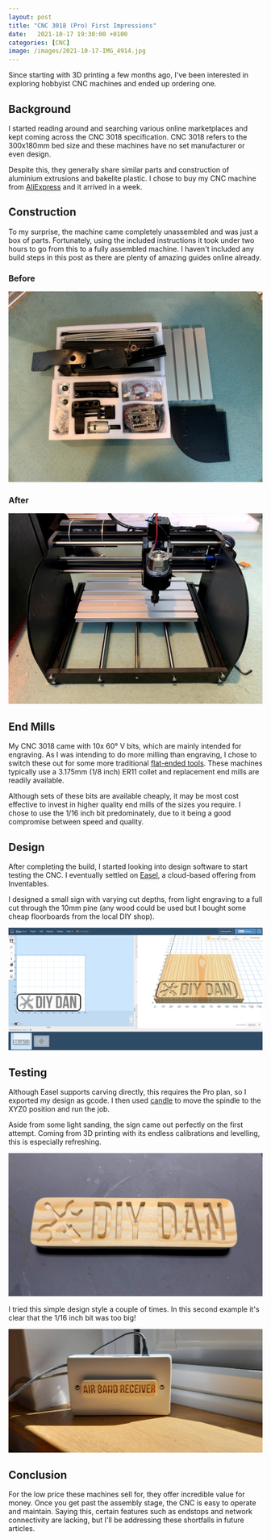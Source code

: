```yaml
---
layout: post
title: "CNC 3018 (Pro) First Impressions"
date:   2021-10-17 19:30:00 +0100
categories: [CNC]
image: /images/2021-10-17-IMG_4914.jpg
---
```


Since starting with 3D printing a few months ago, I've been interested in exploring hobbyist CNC machines and ended up ordering one.

## Background
I started reading around and searching various online marketplaces and kept coming across the CNC 3018 specification. CNC 3018 refers to the 300x180mm bed size and these machines have no set manufacturer or even design.

Despite this, they generally share similar parts and construction of aluminium extrusions and bakelite plastic. I chose to buy my CNC machine from [AliExpress](https://www.aliexpress.com/item/4000577587076.html) and it arrived in a week.

## Construction
To my surprise, the machine came completely unassembled and was just a box of parts. Fortunately, using the included instructions it took under two hours to go from this to a fully assembled machine. I haven't included any build steps in this post as there are plenty of amazing guides online already.

### Before
![CNC Machine Parts](/images/2021-10-17-IMG_4910.jpg)

### After
![CNC Machine](/images/2021-10-17-IMG_4919.jpg)

## End Mills
My CNC 3018 came with 10x 60° V bits, which are mainly intended for engraving. As I was intending to do more milling than engraving, I chose to switch these out for some more traditional [flat-ended tools](https://www.amazon.co.uk/gp/product/B08X2BN3V1). These machines typically use a 3.175mm (1/8 inch) ER11 collet and replacement end mills are readily available.

Although sets of these bits are available cheaply, it may be most cost effective to invest in higher quality end mills of the sizes you require. I chose to use the 1/16 inch bit predominately, due to it being a good compromise between speed and quality.

## Design
After completing the build, I started looking into design software to start testing the CNC. I eventually settled on [Easel](https://www.inventables.com/technologies/easel), a cloud-based offering from Inventables.

I designed a small sign with varying cut depths, from light engraving to a full cut through the 10mm pine (any wood could be used but I bought some cheap floorboards from the local DIY shop).

![Easel CAD Software](/images/2021-10-17-Easel.png)


## Testing
Although Easel supports carving directly, this requires the Pro plan, so I exported my design as gcode. I then used [candle](https://github.com/Denvi/Candle) to move the spindle to the XYZ0 position and run the job.

Aside from some light sanding, the sign came out perfectly on the first attempt. Coming from 3D printing with its endless calibrations and levelling, this is especially refreshing.

![CNC Product](/images/2021-10-17-IMG_5178.jpg)

I tried this simple design style a couple of times. In this second example it's clear that the 1/16 inch bit was too big!

![CNC Product 2](/images/2021-10-17-c89a37d5c.jpg)


## Conclusion
For the low price these machines sell for, they offer incredible value for money. Once you get past the assembly stage, the CNC is easy to operate and maintain. Saying this, certain features such as endstops and network connectivity are lacking, but I'll be addressing these shortfalls in future articles.